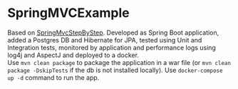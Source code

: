 # SpringMVCExample
Based on [SpringMvcStepByStep](https://github.com/in28minutes/SpringMvcStepByStep). Developed as Spring Boot application, added a Postgres DB and Hibernate for JPA, tested using Unit and Integration tests, monitored by application and performance logs using log4j and AspectJ and deployed to a docker.<br/>
Use `mvn clean package` to package the application in a war file (or `mvn clean package -DskipTests` if the db is not installed locally). Use `docker-compose up -d` command to run the app.
